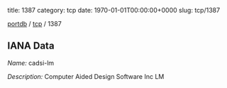 title: 1387
category: tcp
date: 1970-01-01T00:00:00+0000
slug: tcp/1387

[portdb](/) / [tcp](/category/tcp.html) / 1387


## IANA Data

_Name:_ cadsi-lm

_Description:_ Computer Aided Design Software Inc LM

